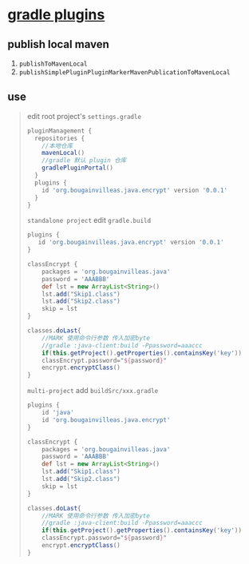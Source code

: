 # [gradle plugins](https://docs.gradle.org/current/userguide/custom_plugins.html#sec:custom_plugins_standalone_project)

## publish local maven

1. `publishToMavenLocal`
2. `publishSimplePluginPluginMarkerMavenPublicationToMavenLocal`

## use

> edit root project's `settings.gradle`
> ```groovy
> pluginManagement {
>   repositories {
>     //本地仓库
>     mavenLocal()
>     //gradle 默认 plugin 仓库
>     gradlePluginPortal()
>   }
>   plugins {
>     id 'org.bougainvilleas.java.encrypt' version '0.0.1'
>   }
> }
>```
>
> `standalone project` edit `gradle.build`
> ```groovy
> plugins {
>    id 'org.bougainvilleas.java.encrypt' version '0.0.1'
> }
> 
> classEncrypt {
>     packages = 'org.bougainvilleas.java'
>     password = 'AAABBB'
>     def lst = new ArrayList<String>()
>     lst.add("Skip1.class")
>     lst.add("Skip2.class")
>     skip = lst
> }
> 
> classes.doLast{
>     //MARK 使用命令行参数 传入加密byte
>     //gradle :java-client:build -Ppassword=aaaccc
>     if(this.getProject().getProperties().containsKey('key'))
>     classEncrypt.password="${password}"
>     encrypt.encryptClass()
> }
> ```
>
> `multi-project` add `buildSrc/xxx.gradle`
> ```groovy
> plugins {
>     id 'java'
>     id 'org.bougainvilleas.java.encrypt'
> }
> 
> classEncrypt {
>     packages = 'org.bougainvilleas.java'
>     password = 'AAABBB'
>     def lst = new ArrayList<String>()
>     lst.add("Skip1.class")
>     lst.add("Skip2.class")
>     skip = lst
> }
> 
> classes.doLast{
>     //MARK 使用命令行参数 传入加密byte
>     //gradle :java-client:build -Ppassword=aaaccc
>     if(this.getProject().getProperties().containsKey('key'))
>     classEncrypt.password="${password}"
>     encrypt.encryptClass()
> }
> ```